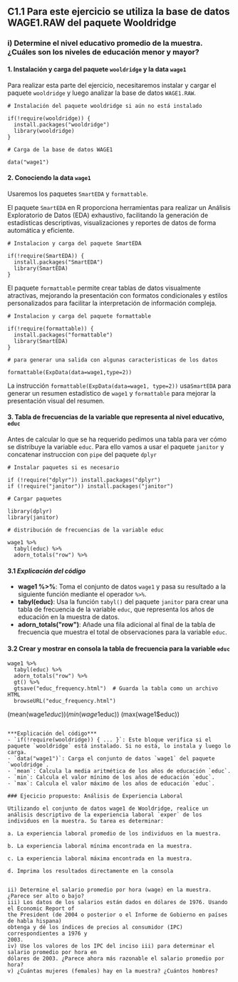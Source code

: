 ## C1.1 Para este ejercicio se utiliza la base de datos WAGE1.RAW del paquete Wooldridge
### i) Determine el nivel educativo promedio de la muestra. ¿Cuáles son los niveles de educación menor y mayor?

#### 1. Instalación y carga del paquete `wooldridge` y la data `wage1`
Para realizar esta parte del ejercicio, necesitaremos instalar y cargar el paquete `wooldridge` y luego analizar la base de datos `WAGE1.RAW`.
```
# Instalación del paquete wooldridge si aún no está instalado

if(!require(wooldridge)) {
  install.packages("wooldridge")
  library(wooldridge)
}
```
```
# Carga de la base de datos WAGE1

data("wage1")
```
#### 2. Conociendo la data `wage1`
Usaremos los paquetes `SmartEDA` y `formattable`.

El paquete `SmartEDA` en R proporciona herramientas para realizar un Análisis Exploratorio de Datos (EDA) exhaustivo, facilitando la generación de estadísticas descriptivas, visualizaciones y reportes de datos de forma automática y eficiente.
```
# Instalacion y carga del paquete SmartEDA

if(!require(SmartEDA)) {
  install.packages("SmartEDA")
  library(SmartEDA)
}
```
El paquete `formattable` permite crear tablas de datos visualmente atractivas, mejorando la presentación con formatos condicionales y estilos personalizados para facilitar la interpretación de información compleja.
```
# Instalacion y carga del paquete formattable

if(!require(formattable)) {
  install.packages("formattable")
  library(SmartEDA)
}
```
```
# para generar una salida con algunas caracteristicas de los datos

formattable(ExpData(data=wage1,type=2))
```
La instrucción `formattable(ExpData(data=wage1, type=2))` usa`SmartEDA` para generar un resumen estadístico de `wage1` y `formattable` para mejorar la presentación visual del resumen.

#### 3. Tabla de frecuencias de la variable que representa al nivel educativo, `educ`
Antes de calcular lo que se ha requerido pedimos una tabla para ver cómo se distribuye la variable `educ`.
Para ello vamos a usar el paquete `janitor` y concatenar instruccion con `pipe` del paquete `dplyr`
```
# Instalar paquetes si es necesario

if (!require("dplyr")) install.packages("dplyr")
if (!require("janitor")) install.packages("janitor")
```
```
# Cargar paquetes

library(dplyr)
library(janitor)
```
```
# distribución de frecuencias de la variable educ

wage1 %>%
  tabyl(educ) %>%
  adorn_totals("row") %>%
```
#### 3.1 ***Explicación del código***
- **wage1 %>%**: Toma el conjunto de datos `wage1` y pasa su resultado a la siguiente función mediante el operador `%>%`.
- **tabyl(educ)**: Usa la función `tabyl()` del paquete `janitor` para crear una tabla de frecuencia de la variable `educ`, que representa los años de educación en la muestra de datos.
- **adorn_totals("row")**: Añade una fila adicional al final de la tabla de frecuencia que muestra el total de observaciones para la variable `educ`.

#### 3.2 Crear y mostrar en consola la tabla de frecuencia para la variable `educ`
```
wage1 %>%
  tabyl(educ) %>%
  adorn_totals("row") %>%
  gt() %>%
  gtsave("educ_frequency.html")  # Guarda la tabla como un archivo HTML
  browseURL("educ_frequency.html")
```

(mean(wage1$educ))
(min(wage1$educ))
(max(wage1$educ))
```

***Explicación del código***
- `if(!require(wooldridge)) { ... }`: Este bloque verifica si el paquete `wooldridge` está instalado. Si no está, lo instala y luego lo carga.
- `data("wage1")`: Carga el conjunto de datos `wage1` del paquete `wooldridge`.
- `mean`: Calcula la media aritmética de los años de educación `educ`.
- `min`: Calcula el valor mínimo de los años de educación `educ`.
- `max`: Calcula el valor máximo de los años de educación `educ`.

### Ejecicio propuesto: Análisis de Experiencia Laboral

Utilizando el conjunto de datos wage1 de Wooldridge, realice un análisis descriptivo de la experiencia laboral `exper` de los individuos en la muestra. Su tarea es determinar:

a. La experiencia laboral promedio de los individuos en la muestra.

b. La experiencia laboral mínima encontrada en la muestra.

c. La experiencia laboral máxima encontrada en la muestra.

d. Imprima los resultados directamente en la consola


ii) Determine el salario promedio por hora (wage) en la muestra. ¿Parece ser alto o bajo?
iii) Los datos de los salarios están dados en dólares de 1976. Usando el Economic Report of
the President (de 2004 o posterior o el Informe de Gobierno en países de habla hispana)
obtenga y dé los índices de precios al consumidor (IPC) correspondientes a 1976 y
2003.
iv) Use los valores de los IPC del inciso iii) para determinar el salario promedio por hora en
dólares de 2003. ¿Parece ahora más razonable el salario promedio por hora?
v) ¿Cuántas mujeres (females) hay en la muestra? ¿Cuántos hombres?
